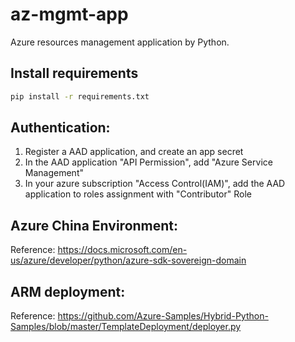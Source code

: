 # az-mgmt-app
Azure resources management application by Python.

## Install requirements
```bash
pip install -r requirements.txt
```

## Authentication:
1. Register a AAD application, and create an app secret
2. In the AAD application "API Permission", add "Azure Service Management"
3. In your azure subscription "Access Control(IAM)", add the AAD application to roles assignment with "Contributor" Role

## Azure China Environment: 
Reference: https://docs.microsoft.com/en-us/azure/developer/python/azure-sdk-sovereign-domain

## ARM deployment:
Reference: https://github.com/Azure-Samples/Hybrid-Python-Samples/blob/master/TemplateDeployment/deployer.py

